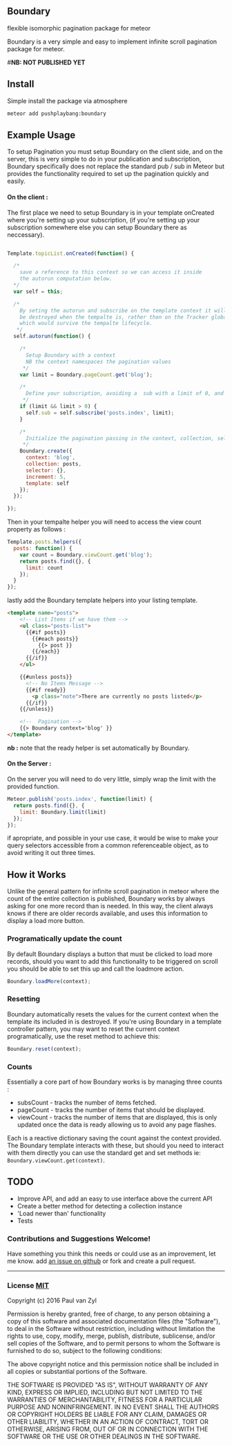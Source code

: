 ## Boundary
flexible isomorphic pagination package for meteor

Boundary is a very simple and easy to implement infinite scroll pagination package for meteor.

#**NB: NOT PUBLISHED YET**

## Install
Simple install the package via atmosphere

```sh
meteor add pushplaybang:boundary
```



## Example Usage
To setup Pagination you must setup Boundary on the client side, and on the server, this is very simple to do in your publication and subscription, Boundary specifically does not replace the standard pub / sub in Meteor but provides the functionality required to set up the pagination quickly and easily.

#### On the client : 
The first place we need to setup Boundary is in your template onCreated where you're setting up your subscription, (if you're setting up your subscription somewhere else you can setup Boundary there as neccessary).

```js

Template.topicList.onCreated(function() {

  /*
    save a reference to this context so we can access it inside
    the autorun computation below.
  */
  var self = this;

  /*
    By seting the autorun and subscribe on the template context it will
    be destroyed when the tempalte is, rather than on the Tracker global
    which would survive the tempalte lifecycle.
   */
  self.autorun(function() {

    /*
      Setup Boundary with a context 
      NB the context namespaces the pagination values
     */
    var limit = Boundary.pageCount.get('blog');

    /*
      Define your subscription, avoiding a  sub with a limit of 0, and however you please, a limit value, demonstrated simply here for brevity.
     */
    if (limit && limit > 0) {
      self.sub = self.subscribe('posts.index', limit);
    }

    /*
      Initialize the pagination passing in the context, collection, selector, increment and a reference to the current template.
     */
    Boundary.create({
      context: 'blog',
      collection: posts,
      selector: {},
      increment: 5,
      template: self
    });
  });

});

```

Then in your tempalte helper you will need to access the view count property as follows :

```js
Template.posts.helpers({
  posts: function() {
    var count = Boundary.viewCount.get('blog');
    return posts.find({}, {
      limit: count
    });
  }
});
```

lastly add the Boundary template helpers into your listing template.

```html
<template name="posts">
    <!-- List Items if we have them -->
    <ul class="posts-list">
      {{#if posts}}
        {{#each posts}}
          {{> post }}
        {{/each}}
      {{/if}}
    </ul>

    {{#unless posts}}
      <!-- No Items Message -->
      {{#if ready}}
        <p class="note">There are currently no posts listed</p>
      {{/if}}
    {{/unless}}

    <!--  Pagination -->
    {{> Boundary context='blog' }}
</template>
```

**nb :** note that the ready helper is set automatically by Boundary.

#### On the Server : 
On the server you will need to do very little, simply wrap the limit with the provided function.

```js
Meteor.publish('posts.index', function(limit) {
  return posts.find({}, {
    limit: Boundary.limit(limit)
  });
});
```

if apropriate, and possible in your use case, it would be wise to make your query selectors accessible from a common referenceable object, as to avoid writing it out three times.



## How it Works
Unlike the general pattern for infinite scroll pagination in meteor where the count of the entire collection is published, Boundary works by always asking for one more record than is needed.  In this way, the client always knows if there are older records available, and uses this information to display a load more button.

### Programatically update the count
By default Boundary displays a button that must be clicked to load more records, should you want to add this functionality to be triggered on scroll you should be able to set this up and call the loadmore action.

```js
Boundary.loadMore(context);
```

### Resetting
Boundary automatically resets the values for the current context when the template its included in is destroyed.  If you're using Boundary in a template controller pattern, you may want to reset the current context programatically, use the reset method to achieve this: 

```js
Boundary.reset(context);
```

### Counts
Essentially a core part of how Boundary works is by managing three counts :

* subsCount - tracks the number of items fetched.
* pageCount - tracks the number of items that should be displayed.
* viewCount - tracks the number of items that are displayed, this is only updated once the data is ready allowing us to avoid any page flashes.

Each is a reactive dictionary saving the count against the context provided. The Boundary template interacts with these, but should you need to interact with them directly you can use the standard get and set methods ie: `Boundary.viewCount.get(context)`.

## TODO
* Improve API, and add an easy to use interface above the current API
* Create a better method for detecting a collection instance
* 'Load newer than' functionality
* Tests



### Contributions and Suggestions Welcome!
Have something you think this needs or could use as an improvement, let me know.  add [an issue on github]() or fork and create a pull request.



___



### License [MIT](https://opensource.org/licenses/MIT)
Copyright (c) 2016 Paul van Zyl

Permission is hereby granted, free of charge, to any person obtaining a copy
of this software and associated documentation files (the "Software"), to deal
in the Software without restriction, including without limitation the rights
to use, copy, modify, merge, publish, distribute, sublicense, and/or sell
copies of the Software, and to permit persons to whom the Software is
furnished to do so, subject to the following conditions:

The above copyright notice and this permission notice shall be included in
all copies or substantial portions of the Software.

THE SOFTWARE IS PROVIDED "AS IS", WITHOUT WARRANTY OF ANY KIND, EXPRESS OR
IMPLIED, INCLUDING BUT NOT LIMITED TO THE WARRANTIES OF MERCHANTABILITY,
FITNESS FOR A PARTICULAR PURPOSE AND NONINFRINGEMENT.  IN NO EVENT SHALL THE
AUTHORS OR COPYRIGHT HOLDERS BE LIABLE FOR ANY CLAIM, DAMAGES OR OTHER
LIABILITY, WHETHER IN AN ACTION OF CONTRACT, TORT OR OTHERWISE, ARISING FROM,
OUT OF OR IN CONNECTION WITH THE SOFTWARE OR THE USE OR OTHER DEALINGS IN
THE SOFTWARE.
